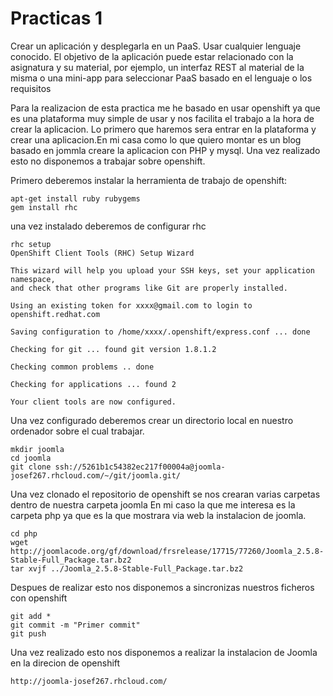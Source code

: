 Practicas 1
===========
Crear un aplicación y desplegarla en un PaaS. Usar cualquier lenguaje conocido. El objetivo de la aplicación puede estar relacionado con la asignatura y su material, por ejemplo, un interfaz REST al material de la misma o una mini-app para seleccionar PaaS basado en el lenguaje o los requisitos


Para la realizacion de esta practica me he basado en usar openshift ya que es una plataforma muy simple de usar y nos facilita el trabajo a la hora de crear la aplicacion.
Lo primero que haremos sera entrar en la plataforma y crear una aplicacion.En mi casa como lo que quiero montar es un blog basado en jommla creare la aplicacion con PHP y mysql.
Una vez realizado esto no disponemos a trabajar sobre openshift.

Primero deberemos instalar la herramienta de trabajo de openshift:
```
apt-get install ruby rubygems
gem install rhc

```
una vez instalado deberemos de configurar rhc

```
rhc setup 
OpenShift Client Tools (RHC) Setup Wizard

This wizard will help you upload your SSH keys, set your application namespace,
and check that other programs like Git are properly installed.

Using an existing token for xxxx@gmail.com to login to openshift.redhat.com

Saving configuration to /home/xxxx/.openshift/express.conf ... done

Checking for git ... found git version 1.8.1.2

Checking common problems .. done

Checking for applications ... found 2

Your client tools are now configured.

```
Una vez configurado deberemos crear un directorio local en nuestro ordenador sobre el cual trabajar.
```
mkdir joomla
cd joomla
git clone ssh://5261b1c54382ec217f00004a@joomla-josef267.rhcloud.com/~/git/joomla.git/
```

Una vez clonado el repositorio de openshift se nos crearan varias carpetas dentro de nuestra carpeta joomla
En mi caso la que me interesa es la carpeta php ya que es la que mostrara via web la instalacion de joomla.

```
cd php
wget http://joomlacode.org/gf/download/frsrelease/17715/77260/Joomla_2.5.8-Stable-Full_Package.tar.bz2
tar xvjf ../Joomla_2.5.8-Stable-Full_Package.tar.bz2
```
Despues de realizar esto nos disponemos a sincronizas nuestros ficheros con openshift
```
git add *
git commit -m "Primer commit"
git push
```
Una vez realizado esto nos disponemos a realizar la instalacion de Joomla en la direcion de openshift
```
http://joomla-josef267.rhcloud.com/
```
